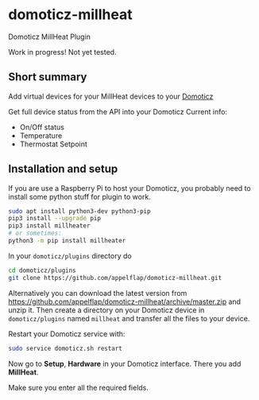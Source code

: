 # domoticz-millheat
Domoticz MillHeat Plugin

Work in progress! Not yet tested.

Short summary
-------------

Add virtual devices for your MillHeat devices to your [Domoticz](https://www.domoticz.com/)

Get full device status from the API into your Domoticz
Current info:
* On/Off status
* Temperature
* Thermostat Setpoint

Installation and setup
----------------------

If you are use a Raspberry Pi to host your Domoticz, you probably need to install some python stuff for plugin to work.

```bash
sudo apt install python3-dev python3-pip
pip3 install --upgrade pip
pip3 install millheater
# or sometimes:
python3 -m pip install millheater
```

In your `domoticz/plugins` directory do

```bash
cd domoticz/plugins
git clone https://github.com/appelflap/domoticz-millheat.git
```

Alternatively you can download the latest version from
https://github.com/appelflap/domoticz-millheat/archive/master.zip
and unzip it. Then create a directory on your Domoticz device
in `domoticz/plugins` named `millheat` and transfer all the
files to your device.

Restart your Domoticz service with:

```bash
sudo service domoticz.sh restart
```

Now go to **Setup**, **Hardware** in your Domoticz interface. There you add
**MillHeat**.

Make sure you enter all the required fields.
